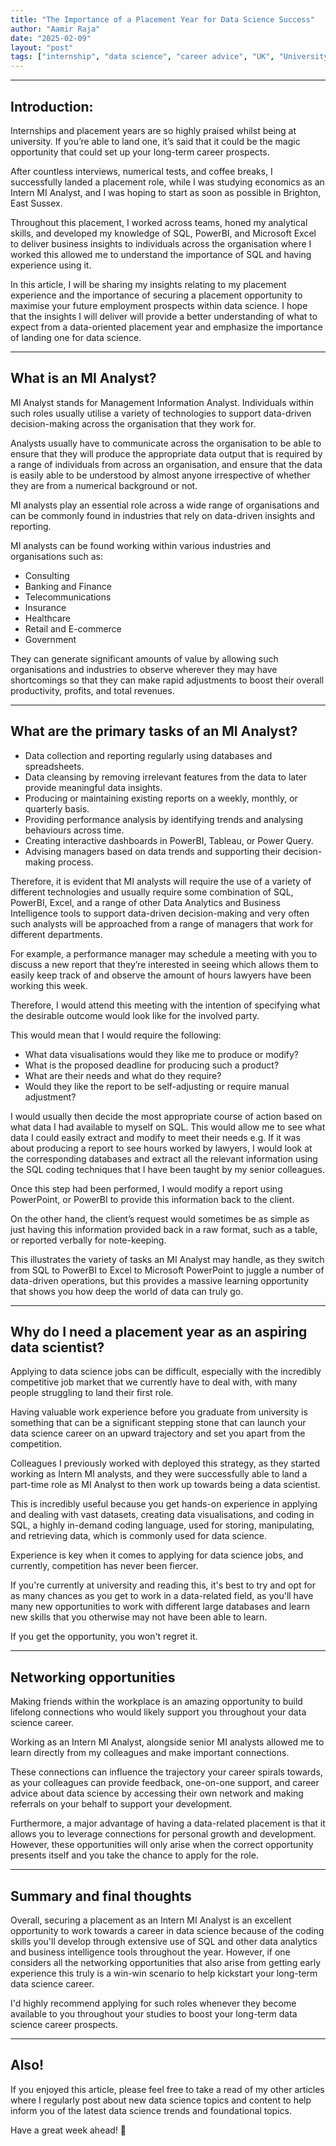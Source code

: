 ```yaml
---
title: "The Importance of a Placement Year for Data Science Success"
author: "Aamir Raja"
date: "2025-02-09"
layout: "post"
tags: ["internship", "data science", "career advice", "UK", "University"]
---
```


-------

## Introduction:

Internships and placement years are so highly praised whilst being at university. If you’re able to land one, it’s said that it could be the magic opportunity that could set up your long-term career prospects.

After countless interviews, numerical tests, and coffee breaks, I successfully landed a placement role, while I was studying economics as an Intern MI Analyst, and I was hoping to start as soon as possible in Brighton, East Sussex.

Throughout this placement, I worked across teams, honed my analytical skills, and developed my knowledge of SQL, PowerBI, and Microsoft Excel to deliver business insights to individuals across the organisation where I worked this allowed me to understand the importance of SQL and having experience using it.

In this article, I will be sharing my insights relating to my placement experience and the importance of securing a placement opportunity to maximise your future employment prospects within data science. I hope that the insights I will deliver will provide a better understanding of what to expect from a data-oriented placement year and emphasize the importance of landing one for data science.

------

## What is an MI Analyst?

MI Analyst stands for Management Information Analyst. Individuals within such roles usually utilise a variety of technologies to support data-driven decision-making across the organisation that they work for.

Analysts usually have to communicate across the organisation to be able to ensure that they will produce the appropriate data output that is required by a range of individuals from across an organisation, and ensure that the data is easily able to be understood by almost anyone irrespective of whether they are from a numerical background or not.

MI analysts play an essential role across a wide range of organisations and can be commonly found in industries that rely on data-driven insights and reporting.

MI analysts can be found working within various industries and organisations such as:

- Consulting
- Banking and Finance
- Telecommunications
- Insurance
- Healthcare
- Retail and E-commerce
- Government

They can generate significant amounts of value by allowing such organisations and industries to observe wherever they may have shortcomings so that they can make rapid adjustments to boost their overall productivity, profits, and total revenues.

-------

## What are the primary tasks of an MI Analyst?

- Data collection and reporting regularly using databases and spreadsheets.
- Data cleansing by removing irrelevant features from the data to later provide meaningful data insights.
- Producing or maintaining existing reports on a weekly, monthly, or quarterly basis.
- Providing performance analysis by identifying trends and analysing behaviours across time.
- Creating interactive dashboards in PowerBI, Tableau, or Power Query.
- Advising managers based on data trends and supporting their decision-making process.

Therefore, it is evident that MI analysts will require the use of a variety of different technologies and usually require some combination of SQL, PowerBI, Excel, and a range of other Data Analytics and Business Intelligence tools to support data-driven decision-making and very often such analysts will be approached from a range of managers that work for different departments.

For example, a performance manager may schedule a meeting with you to discuss a new report that they’re interested in seeing which allows them to easily keep track of and observe the amount of hours lawyers have been working this week.

Therefore, I would attend this meeting with the intention of specifying what the desirable outcome would look like for the involved party.

This would mean that I would require the following:

- What data visualisations would they like me to produce or modify?
- What is the proposed deadline for producing such a product?
- What are their needs and what do they require?
- Would they like the report to be self-adjusting or require manual adjustment?

I would usually then decide the most appropriate course of action based on what data I had available to myself on SQL. This would allow me to see what data I could easily extract and modify to meet their needs e.g. If it was about producing a report to see hours worked by lawyers, I would look at the corresponding databases and extract all the relevant information using the SQL coding techniques that I have been taught by my senior colleagues.

Once this step had been performed, I would modify a report using PowerPoint, or PowerBI to provide this information back to the client.

On the other hand, the client’s request would sometimes be as simple as just having this information provided back in a raw format, such as a table, or reported verbally for note-keeping.

This illustrates the variety of tasks an MI Analyst may handle, as they switch from SQL to PowerBI to Excel to Microsoft PowerPoint to juggle a number of data-driven operations, but this provides a massive learning opportunity that shows you how deep the world of data can truly go.

------

## Why do I need a placement year as an aspiring data scientist?

Applying to data science jobs can be difficult, especially with the incredibly competitive job market that we currently have to deal with, with many people struggling to land their first role.

Having valuable work experience before you graduate from university is something that can be a significant stepping stone that can launch your data science career on an upward trajectory and set you apart from the competition.

Colleagues I previously worked with deployed this strategy, as they started working as Intern MI analysts, and they were successfully able to land a part-time role as MI Analyst to then work up towards being a data scientist.

This is incredibly useful because you get hands-on experience in applying and dealing with vast datasets, creating data visualisations, and coding in SQL, a highly in-demand coding language, used for storing, manipulating, and retrieving data, which is commonly used for data science.

Experience is key when it comes to applying for data science jobs, and currently, competition has never been fiercer.

If you're currently at university and reading this, it's best to try and opt for as many chances as you get to work in a data-related field, as you'll have many new opportunities to work with different large databases and learn new skills that you otherwise may not have been able to learn.

If you get the opportunity, you won't regret it.

------

## Networking opportunities

Making friends within the workplace is an amazing opportunity to build lifelong connections who would likely support you throughout your data science career.

Working as an Intern MI Analyst, alongside senior MI analysts allowed me to learn directly from my colleagues and make important connections.

These connections can influence the trajectory your career spirals towards, as your colleagues can provide feedback, one-on-one support, and career advice about data science by accessing their own network and making referrals on your behalf to support your development.

Furthermore, a major advantage of having a data-related placement is that it allows you to leverage connections for personal growth and development. However, these opportunities will only arise when the correct opportunity presents itself and you take the chance to apply for the role.

-----
## Summary and final thoughts

Overall, securing a placement as an Intern MI Analyst is an excellent opportunity to work towards a career in data science because of the coding skills you'll develop through extensive use of SQL and other data analytics and business intelligence tools throughout the year. However, if one considers all the networking opportunities that also arise from getting early experience this truly is a win-win scenario to help kickstart your long-term data science career.

I'd highly recommend applying for such roles whenever they become available to you throughout your studies to boost your long-term data science career prospects.

------

## Also!

If you enjoyed this article, please feel free to take a read of my other articles where I regularly post about new data science topics and content to help inform you of the latest data science trends and foundational topics.

Have a great week ahead! 👋

